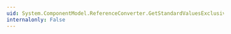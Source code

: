 ```yaml
---
uid: System.ComponentModel.ReferenceConverter.GetStandardValuesExclusive(System.ComponentModel.ITypeDescriptorContext)
internalonly: False
---
```

